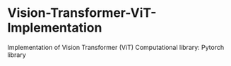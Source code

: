 # Vision-Transformer-ViT-Implementation
Implementation of Vision Transformer (ViT)
Computational library: Pytorch library